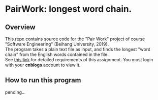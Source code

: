# PairWork: longest word chain.

## Overview
This repo contains source code for the "Pair Work" project of course "Software Engineering" (Beihang University, 2019).  
The program takes a plain text file as input, and finds the longest "word chain" from the English words contained in the file.  
See [this link](https://edu.cnblogs.com/campus/buaa/BUAA_SE_2019_RJ/homework/2637) for detailed requirements of this assignment. You must login with your **cnblogs** account to view it.

## How to run this program
pending...
